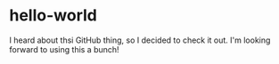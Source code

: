 # hello-world

I heard about thsi GitHub thing, so I decided to check it out. I'm looking forward to using this a bunch!
